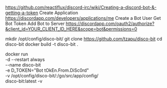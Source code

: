 https://github.com/reactiflux/discord-irc/wiki/Creating-a-discord-bot-&-getting-a-token
Create Application
https://discordapp.com/developers/applications/me
Create a Bot User
Get Bot Token
Add Bot to Server
https://discordapp.com/oauth2/authorize?&client_id=YOUR_CLIENT_ID_HERE&scope=bot&permissions=0

mkdir /opt/config/disco-bit/
git clone https://github.com/tzapu/disco-bit
cd disco-bit
docker build -t disco-bit . 

docker run \
-d --restart always \
--name disco-bit \
-e D_TOKEN="Bot tOkEn.From.DiSc0rd" \
-v /opt/config/disco-bit/:/go/src/app/config/ \
disco-bit:latest -v
